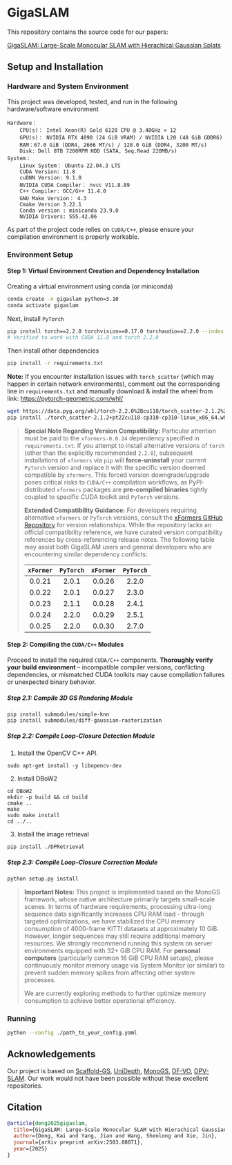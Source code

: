 # GigaSLAM

This repository contains the source code for our papers:

[GigaSLAM: Large-Scale Monocular SLAM with Hierachical Gaussian Splats](https://arxiv.org/abs/2503.08071)

##  Setup and Installation

### Hardware and System Environment

This project was developed, tested, and run in the following hardware/software environment

```
Hardware：
	CPU(s)： Intel Xeon(R) Gold 6128 CPU @ 3.40GHz × 12
	GPU(s)： NVIDIA RTX 4090 (24 GiB VRAM) / NVIDIA L20 (48 GiB GDDR6)
	RAM：67.0 GiB (DDR4, 2666 MT/s) / 128.0 GiB (DDR4, 3200 MT/s)
	Disk: Dell 8TB 7200RPM HDD (SATA, Seq.Read 220MB/s)
System：
	Linux System： Ubuntu 22.04.3 LTS
	CUDA Version: 11.8
	cuDNN Version: 9.1.0
	NVIDIA CUDA Compiler： nvcc V11.8.89
	C++ Compiler: GCC/G++ 11.4.0
	GNU Make Version： 4.3
	Cmake Version 3.22.1
	Conda version : miniconda 23.9.0
	NVIDIA Drivers: 555.42.06
```

As part of the project code relies on `CUDA/C++`, please ensure your compilation environment is properly workable.

### Environment Setup

#### Step 1: Virtual Environment Creation and Dependency Installation

Creating a virtual environment using conda (or miniconda)

```bash
conda create -n gigaslam python=3.10
conda activate gigaslam
```

Next, install `PyTorch`

```bash
pip install torch==2.2.0 torchvision==0.17.0 torchaudio==2.2.0 --index-url https://download.pytorch.org/whl/cu118
# Verified to work with CUDA 11.8 and torch 2.2.0
```

Then install other dependencies

```bash
pip install -r requirements.txt
```

**Note:** If you encounter installation issues with `torch_scatter` (which may happen in certain network environments), comment out the corresponding line in `requirements.txt` and manually download & install the wheel from link: https://pytorch-geometric.com/whl/

```bash
wget https://data.pyg.org/whl/torch-2.2.0%2Bcu118/torch_scatter-2.1.2%2Bpt22cu118-cp310-cp310-linux_x86_64.whl  # Alternatively, you could manually download via your browser
pip install ./torch_scatter-2.1.2+pt22cu118-cp310-cp310-linux_x86_64.whl
```


> **Special Note Regarding Version Compatibility:**
> Particular attention must be paid to the `xformers-0.0.24` dependency specified in `requirements.txt`. If you attempt to install alternative versions of `torch` (other than the explicitly recommended `2.2.0`), subsequent installations of `xformers` via `pip` will **force-uninstall** your current `PyTorch` version and replace it with the specific version deemed compatible by `xformers`. This forced version downgrade/upgrade poses critical risks to `CUDA/C++` compilation workflows, as PyPI-distributed `xformers` packages are **pre-compiled binaries** tightly coupled to specific CUDA toolkit and `PyTorch` versions.
>
> **Extended Compatibility Guidance:**
> For developers requiring alternative `xformers` or `PyTorch` versions, consult the [xFormers GitHub Repository](https://github.com/facebookresearch/xformers) for version relationships. While the repository lacks an official compatibility reference, we have curated version compatibility references by cross-referencing release notes. The following table may assist both GigaSLAM users and general developers who are encountering similar dependency conflicts:
>
> | `xFormer` | `PyTorch` | `xFormer` | `PyTorch` |
> | :-------: | :-------: | :-------: | :-------: |
> |  0.0.21   |   2.0.1   |  0.0.26   |   2.2.0   |
> |  0.0.22   |   2.0.1   |  0.0.27   |   2.3.0   |
> |  0.0.23   |   2.1.1   |  0.0.28   |   2.4.1   |
> |  0.0.24   |   2.2.0   |  0.0.29   |   2.5.1   |
> |  0.0.25   |   2.2.0   |  0.0.30   |   2.7.0   |

#### Step 2: Compiling the `CUDA/C++` Modules

Proceed to install the required `CUDA/C++` components. **Thoroughly verify your build environment** – incompatible compiler versions, conflicting dependencies, or mismatched CUDA toolkits may cause compilation failures or unexpected binary behavior. 

##### Step 2.1: Compile 3D GS Rendering Module

```
pip install submodules/simple-knn
pip install submodules/diff-gaussian-rasterization
```

##### Step 2.2: Compile Loop-Closure Detection Module

1. Install the OpenCV C++ API.

```
sudo apt-get install -y libopencv-dev
```

2. Install DBoW2

```
cd DBoW2
mkdir -p build && cd build
cmake ..
make
sudo make install
cd ../..
```

3. Install the image retrieval

```
pip install ./DPRetrieval
```

##### Step 2.3: Compile Loop-Closure Correction Module

```bash
python setup.py install
```

> **Important Notes:** This project is implemented based on the MonoGS framework, whose native architecture primarily targets small-scale scenes. In terms of hardware requirements, processing ultra-long sequence data significantly increases CPU RAM load - through targeted optimizations, we have stabilized the CPU memory consumption of 4000-frame KITTI datasets at approximately 10 GiB. However, longer sequences may still require additional memory resources. We strongly recommend running this system on server environments equipped with 32+ GiB CPU RAM. For **personal computers**  (particularly common 16 GiB CPU RAM setups), please continuously monitor memory usage via System Monitor (or similar) to prevent sudden memory spikes from affecting other system processes.
>
> We are currently exploring methods to further optimize memory consumption to achieve better operational efficiency.

### Running

```bash
python --config ./path_to_your_config.yaml
```

## Acknowledgements

Our project is based on [Scaffold-GS](https://github.com/city-super/Scaffold-GS), [UniDepth](https://github.com/lpiccinelli-eth/UniDepth), [MonoGS](https://github.com/muskie82/MonoGS), [DF-VO](https://github.com/Huangying-Zhan/DF-VO), [DPV-SLAM](https://github.com/princeton-vl/DPVO). Our work would not have been possible without these excellent repositories.

## Citation

```bibtex
@article{deng2025gigaslam,
  title={GigaSLAM: Large-Scale Monocular SLAM with Hierachical Gaussian Splats},
  author={Deng, Kai and Yang, Jian and Wang, Shenlong and Xie, Jin},
  journal={arXiv preprint arXiv:2503.08071},
  year={2025}
}
```
